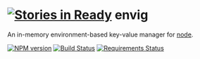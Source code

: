 [![Stories in Ready](https://badge.waffle.io/PilcrowCo/node-envig.png?label=ready&title=Ready)](https://waffle.io/PilcrowCo/node-envig)
envig
=======

An in-memory environment-based key-value manager for [node](http://nodejs.org/).

[![NPM version](https://badge.fury.io/js/envig.svg)](http://badge.fury.io/js/envig)
[![Build Status](https://travis-ci.org/BrandonZacharie/node-envig.svg?branch=master)](https://travis-ci.org/BrandonZacharie/node-envig)
[![Requirements Status](https://img.shields.io/requires/github/BrandonZacharie/node-envig.svg)](https://requires.io/github/BrandonZacharie/node-envig/requirements)
